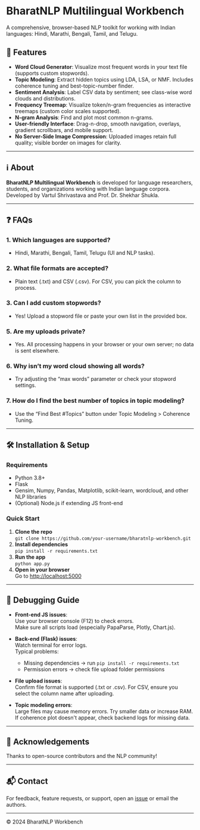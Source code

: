 # BharatNLP Multilingual Workbench

A comprehensive, browser-based NLP toolkit for working with Indian languages: Hindi, Marathi, Bengali, Tamil, and Telugu.

## 🚀 Features

- **Word Cloud Generator**: Visualize most frequent words in your text file (supports custom stopwords).
- **Topic Modeling**: Extract hidden topics using LDA, LSA, or NMF. Includes coherence tuning and best-topic-number finder.
- **Sentiment Analysis**: Label CSV data by sentiment; see class-wise word clouds and distributions.
- **Frequency Treemap**: Visualize token/n-gram frequencies as interactive treemaps (custom color scales supported).
- **N-gram Analysis**: Find and plot most common n-grams.
- **User-friendly Interface**: Drag-n-drop, smooth navigation, overlays, gradient scrollbars, and mobile support.
- **No Server-Side Image Compression**: Uploaded images retain full quality; visible border on images for clarity.

---

## ℹ️ About

**BharatNLP Multilingual Workbench** is developed for language researchers, students, and organizations working with Indian language corpora.  
Developed by Vartul Shrivastava and Prof. Dr. Shekhar Shukla.

---

## ❓ FAQs

### 1. Which languages are supported?
- Hindi, Marathi, Bengali, Tamil, Telugu (UI and NLP tasks).

### 2. What file formats are accepted?
- Plain text (.txt) and CSV (.csv). For CSV, you can pick the column to process.

### 3. Can I add custom stopwords?
- Yes! Upload a stopword file or paste your own list in the provided box.

### 5. Are my uploads private?
- Yes. All processing happens in your browser or your own server; no data is sent elsewhere.

### 6. Why isn’t my word cloud showing all words?
- Try adjusting the “max words” parameter or check your stopword settings.

### 7. How do I find the best number of topics in topic modeling?
- Use the “Find Best #Topics” button under Topic Modeling > Coherence Tuning.

---

## 🛠️ Installation & Setup

### Requirements

- Python 3.8+
- Flask
- Gensim, Numpy, Pandas, Matplotlib, scikit-learn, wordcloud, and other NLP libraries
- (Optional) Node.js if extending JS front-end

### Quick Start

1. **Clone the repo**  
   `git clone https://github.com/your-username/bharatnlp-workbench.git`
2. **Install dependencies**  
   `pip install -r requirements.txt`
3. **Run the app**  
   `python app.py`
4. **Open in your browser**  
   Go to [http://localhost:5000](http://localhost:5000)

---

## 🐞 Debugging Guide

- **Front-end JS issues**:  
  Use your browser console (F12) to check errors.  
  Make sure all scripts load (especially PapaParse, Plotly, Chart.js).

- **Back-end (Flask) issues**:  
  Watch terminal for error logs.  
  Typical problems:
  - Missing dependencies → run `pip install -r requirements.txt`
  - Permission errors → check file upload folder permissions

- **File upload issues**:  
  Confirm file format is supported (.txt or .csv).
  For CSV, ensure you select the column name after uploading.

- **Topic modeling errors**:  
  Large files may cause memory errors. Try smaller data or increase RAM.
  If coherence plot doesn't appear, check backend logs for missing data.

---

## 🙏 Acknowledgements

Thanks to open-source contributors and the NLP community!

---

## 📬 Contact

For feedback, feature requests, or support, open an [issue](https://github.com/your-username/bharatnlp-workbench/issues) or email the authors.

---

© 2024 BharatNLP Workbench
